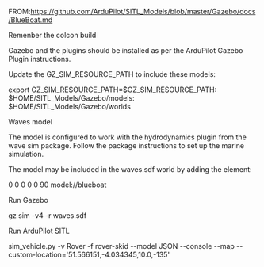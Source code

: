 FROM:https://github.com/ArduPilot/SITL_Models/blob/master/Gazebo/docs/BlueBoat.md

Remenber the colcon build

Gazebo and the plugins should be installed as per the ArduPilot Gazebo Plugin instructions.

Update the GZ_SIM_RESOURCE_PATH to include these models:

export GZ_SIM_RESOURCE_PATH=$GZ_SIM_RESOURCE_PATH:\
$HOME/SITL_Models/Gazebo/models:\
$HOME/SITL_Models/Gazebo/worlds

Waves model

The model is configured to work with the hydrodynamics plugin from the wave sim package. Follow the package instructions to set up the marine simulation.

The model may be included in the waves.sdf world by adding the element:

<include>
  <pose degrees="true">0 0 0 0 0 90</pose>
  <uri>model://blueboat</uri>
</include>

Run Gazebo

gz sim -v4 -r waves.sdf

Run ArduPilot SITL

sim_vehicle.py -v Rover -f rover-skid --model JSON  --console --map --custom-location='51.566151,-4.034345,10.0,-135'


